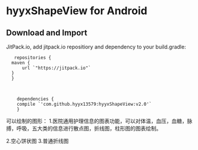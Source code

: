 
hyyxShapeView for Android
============================

Download and Import
--------------------

JitPack.io, add jitpack.io repositiory and dependency to your build.gradle:

       repositories {
      maven {
          url `"https://jitpack.io"`
      }
      }

	

        dependencies {
        compile `'com.github.hyyx13579:hyyxShapeView:v2.0'`
        }


可以绘制的图形：
1.医院通用护理信息的图表功能，可以对体温，血压，血糖，脉搏，呼吸，五大类的信息进行散点图，折线图，柱形图的图表绘制。

2.空心饼状图
3.普通折线图
